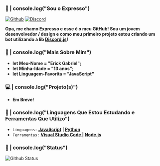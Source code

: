 ### 👋 | console.log("Sou o Expresso")
[![Github](https://img.shields.io/badge/-Github-000?style=flat&logo=Github&logoColor=white)](https://github.com/ExpressDeveloper) [![Discord](https://img.shields.io/badge/-Discord-7289da?style=flat&logo=Discord&logoColor=white)](hhttps://discord.gg/Expresso#9170)

**Opa, me chamo Expresso e esse é o meu GitHub! Sou um jovem desenvolvedor / design e como meu primeiro projeto estou criando um bot utilizando a lib [Discord.js](https://discord.js.org/)!**

### 👤 | console.log("Mais Sobre Mim")
- **let Meu-Nome = "Erick Gabriel";**
- **let Minha-Idade = "13 anos";**
- **let Linguagem-Favorita = "JavaScript"**

### 💻 | console.log("Projeto(s)")
- **Em Breve!**

### 🔧 | console.log("Linguagens Que Estou Estudando e Ferramentas Que Utilizo")
- `Linguagens:` **[JavaScript](https://www.javascript.com/) | [Python](https://www.python.org/)**
- `Ferramentas:` **[Visual Studio Code ](https://visualstudio.microsoft.com/pt-br/) | [Node.js](https://nodejs.org/)**

### 📃 | console.log("Status")
![Github Status](https://github-readme-stats.vercel.app/api/?username=ExpressDeveloper&show_icons=true&title_color=fff&icon_color=FF0000&text_color=fffFFF&bg_color=151515)
<br>
